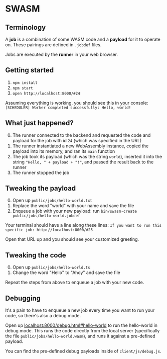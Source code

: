 # SWASM

## Terminology
A **job** is a combination of some WASM code and a **payload** for it to operate on. These pairings are defined in `.jobdef` files.

Jobs are executed by the **runner** in your web browser.

## Getting started
1. `npm install`
2. `npm start`
3. `open http://localhost:8000/#24`

Assuming everything is working, you should see this in your console:
```[SCHEDULER] Worker completed successfully: Hello, world!```

## What just happened?

0. The runner connected to the backend and requested the code and payload for the job with id `24` (which was specified in the URL)
1. The runner instantiated a new WebAssembly instance, copied the payload into its memory, and ran its `main` function
2. The job took its payload (which was the string `world`), inserted it into the string `"Hello, " + payload + "!"`, and passed the result back to the runner
3. The runner stopped the job

## Tweaking the payload

0. Open up `public/jobs/hello-world.txt`
1. Replace the word "world" with your name and save the file
2. Enqueue a job with your new payload: run `bin/swasm-create public/jobs/hello-world.jobdef`

Your terminal should have a line along these lines:
```If you want to run this specific job: http://localhost:8000/#25```

Open that URL up and you should see your customized greeting.


## Tweaking the code

0. Open up `public/jobs/hello-world.ts`
1. Change the word "Hello" to "Ahoy" and save the file

Repeat the steps from above to enqueue a job with your new code.

## Debugging
It's a pain to have to enqueue a new job every time you want to run your code, so there's also a debug mode.

Open up [localhost:8000/debug.html#hello-world](http://localhost:8000/debug.html#hello-world) to run the hello-world in debug mode. This runs the code directly from the local server (specifically the file `public/jobs/hello-world.wasm`), and runs it against a pre-defined payload.

You can find the pre-defined debug payloads inside of `client/js/debug.js`.